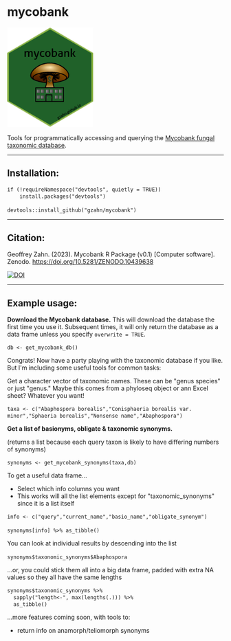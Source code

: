 # mycobank

<img src="https://github.com/gzahn/mycobank/blob/main/media/mycobank_hex_sticker.png" alt="drawing" width="200"/>


Tools for programmatically accessing and querying the [Mycobank fungal taxonomic database](https://www.mycobank.org).

___

## Installation:

```
if (!requireNamespace("devtools", quietly = TRUE))
    install.packages("devtools")
    
devtools::install_github("gzahn/mycobank")
```

___

## Citation:

Geoffrey Zahn. (2023). Mycobank R Package (v0.1) [Computer software]. Zenodo. https://doi.org/10.5281/ZENODO.10439638

[![DOI](https://zenodo.org/badge/736449862.svg)](https://zenodo.org/doi/10.5281/zenodo.10439638)



___


## Example usage:

**Download the Mycobank database.** This will download the database the first time you use it. Subsequent times, it will only return the database as a data frame unless you specify `overwrite = TRUE`.

```
db <- get_mycobank_db()
```

Congrats! Now have a party playing with the taxonomic database if you like. But I'm including some useful tools for common tasks:

Get a character vector of taxonomic names. These can be "genus species" or just "genus." Maybe this comes from a phyloseq object or ann Excel sheet? Whatever you want!

```
taxa <- c("Abaphospora borealis","Conisphaeria borealis var. minor","Sphaeria borealis","Nonsense name","Abaphospora")
```

**Get a list of basionyms, obligate & taxonomic synonyms.**

(returns a list because each query taxon is likely to have differing numbers of synonyms)

```
synonyms <- get_mycobank_synonyms(taxa,db)
```

To get a useful data frame...
 - Select which info columns you want
 - This works will all the list elements except for "taxonomic_synonyms" since it is a list itself

```
info <- c("query","current_name","basio_name","obligate_synonym")

synonyms[info] %>% as_tibble()
```



You can look at individual results by descending into the list

`synonyms$taxonomic_synonyms$Abaphospora`

...or, you could stick them all into a big data frame, padded with extra NA values so they all have the same lengths

```
synonyms$taxonomic_synonyms %>% 
  sapply("length<-", max(lengths(.))) %>% 
  as_tibble()
```

...more features coming soon, with tools to:

  - return info on anamorph/teliomorph synonyms

